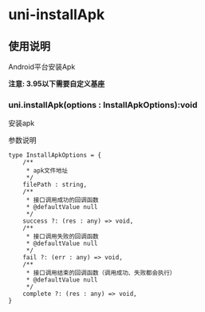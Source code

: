 # uni-installApk

## 使用说明

Android平台安装Apk

**注意: 3.95以下需要自定义基座**

### uni.installApk(options : InstallApkOptions):void

安装apk

参数说明

```
type InstallApkOptions = {
	/**
	 * apk文件地址
	 */
	filePath : string,
	/**
	 * 接口调用成功的回调函数
	 * @defaultValue null
	 */
	success ?: (res : any) => void,
	/**
	 * 接口调用失败的回调函数
	 * @defaultValue null
	 */
	fail ?: (err : any) => void,
	/**
	 * 接口调用结束的回调函数（调用成功、失败都会执行）
	 * @defaultValue null
	 */
	complete ?: (res : any) => void,
}
```
